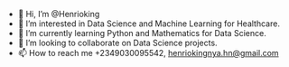 - 👋 Hi, I’m @Henrioking
- 👀 I’m interested in Data Science and Machine Learning for Healthcare.
- 🌱 I’m currently learning Python and Mathematics for Data Science.
- 💞️ I’m looking to collaborate on Data Science projects.
- 📫 How to reach me +2349030095542, henriokingnya.hn@gmail.com

<!---
Henrioking/Henrioking is a ✨ special ✨ repository because its `README.md` (this file) appears on your GitHub profile.
You can click the Preview link to take a look at your changes.
--->

